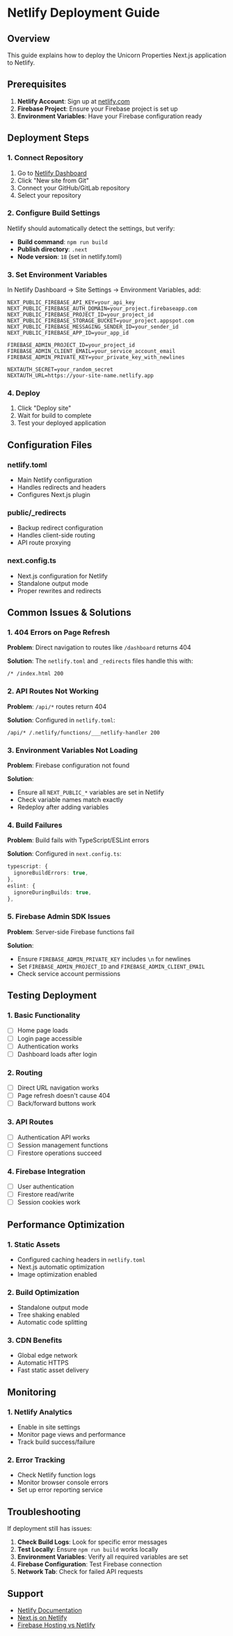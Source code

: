 # Netlify Deployment Guide

## Overview

This guide explains how to deploy the Unicorn Properties Next.js application to Netlify.

## Prerequisites

1. **Netlify Account**: Sign up at [netlify.com](https://netlify.com)
2. **Firebase Project**: Ensure your Firebase project is set up
3. **Environment Variables**: Have your Firebase configuration ready

## Deployment Steps

### 1. Connect Repository

1. Go to [Netlify Dashboard](https://app.netlify.com)
2. Click "New site from Git"
3. Connect your GitHub/GitLab repository
4. Select your repository

### 2. Configure Build Settings

Netlify should automatically detect the settings, but verify:

- **Build command**: `npm run build`
- **Publish directory**: `.next`
- **Node version**: `18` (set in netlify.toml)

### 3. Set Environment Variables

In Netlify Dashboard → Site Settings → Environment Variables, add:

```
NEXT_PUBLIC_FIREBASE_API_KEY=your_api_key
NEXT_PUBLIC_FIREBASE_AUTH_DOMAIN=your_project.firebaseapp.com
NEXT_PUBLIC_FIREBASE_PROJECT_ID=your_project_id
NEXT_PUBLIC_FIREBASE_STORAGE_BUCKET=your_project.appspot.com
NEXT_PUBLIC_FIREBASE_MESSAGING_SENDER_ID=your_sender_id
NEXT_PUBLIC_FIREBASE_APP_ID=your_app_id

FIREBASE_ADMIN_PROJECT_ID=your_project_id
FIREBASE_ADMIN_CLIENT_EMAIL=your_service_account_email
FIREBASE_ADMIN_PRIVATE_KEY=your_private_key_with_newlines

NEXTAUTH_SECRET=your_random_secret
NEXTAUTH_URL=https://your-site-name.netlify.app
```

### 4. Deploy

1. Click "Deploy site"
2. Wait for build to complete
3. Test your deployed application

## Configuration Files

### netlify.toml

- Main Netlify configuration
- Handles redirects and headers
- Configures Next.js plugin

### public/\_redirects

- Backup redirect configuration
- Handles client-side routing
- API route proxying

### next.config.ts

- Next.js configuration for Netlify
- Standalone output mode
- Proper rewrites and redirects

## Common Issues & Solutions

### 1. 404 Errors on Page Refresh

**Problem**: Direct navigation to routes like `/dashboard` returns 404

**Solution**: The `netlify.toml` and `_redirects` files handle this with:

```
/* /index.html 200
```

### 2. API Routes Not Working

**Problem**: `/api/*` routes return 404

**Solution**: Configured in `netlify.toml`:

```
/api/* /.netlify/functions/___netlify-handler 200
```

### 3. Environment Variables Not Loading

**Problem**: Firebase configuration not found

**Solution**:

- Ensure all `NEXT_PUBLIC_*` variables are set in Netlify
- Check variable names match exactly
- Redeploy after adding variables

### 4. Build Failures

**Problem**: Build fails with TypeScript/ESLint errors

**Solution**: Configured in `next.config.ts`:

```typescript
typescript: {
  ignoreBuildErrors: true,
},
eslint: {
  ignoreDuringBuilds: true,
},
```

### 5. Firebase Admin SDK Issues

**Problem**: Server-side Firebase functions fail

**Solution**:

- Ensure `FIREBASE_ADMIN_PRIVATE_KEY` includes `\n` for newlines
- Set `FIREBASE_ADMIN_PROJECT_ID` and `FIREBASE_ADMIN_CLIENT_EMAIL`
- Check service account permissions

## Testing Deployment

### 1. Basic Functionality

- [ ] Home page loads
- [ ] Login page accessible
- [ ] Authentication works
- [ ] Dashboard loads after login

### 2. Routing

- [ ] Direct URL navigation works
- [ ] Page refresh doesn't cause 404
- [ ] Back/forward buttons work

### 3. API Routes

- [ ] Authentication API works
- [ ] Session management functions
- [ ] Firestore operations succeed

### 4. Firebase Integration

- [ ] User authentication
- [ ] Firestore read/write
- [ ] Session cookies work

## Performance Optimization

### 1. Static Assets

- Configured caching headers in `netlify.toml`
- Next.js automatic optimization
- Image optimization enabled

### 2. Build Optimization

- Standalone output mode
- Tree shaking enabled
- Automatic code splitting

### 3. CDN Benefits

- Global edge network
- Automatic HTTPS
- Fast static asset delivery

## Monitoring

### 1. Netlify Analytics

- Enable in site settings
- Monitor page views and performance
- Track build success/failure

### 2. Error Tracking

- Check Netlify function logs
- Monitor browser console errors
- Set up error reporting service

## Troubleshooting

If deployment still has issues:

1. **Check Build Logs**: Look for specific error messages
2. **Test Locally**: Ensure `npm run build` works locally
3. **Environment Variables**: Verify all required variables are set
4. **Firebase Configuration**: Test Firebase connection
5. **Network Tab**: Check for failed API requests

## Support

- [Netlify Documentation](https://docs.netlify.com)
- [Next.js on Netlify](https://docs.netlify.com/integrations/frameworks/next-js/)
- [Firebase Hosting vs Netlify](https://firebase.google.com/docs/hosting)
